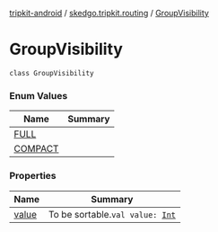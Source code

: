 [tripkit-android](../../index.md) / [skedgo.tripkit.routing](../index.md) / [GroupVisibility](./index.md)

# GroupVisibility

`class GroupVisibility`

### Enum Values

| Name | Summary |
|---|---|
| [FULL](-f-u-l-l.md) |  |
| [COMPACT](-c-o-m-p-a-c-t.md) |  |

### Properties

| Name | Summary |
|---|---|
| [value](value.md) | To be sortable.`val value: `[`Int`](https://kotlinlang.org/api/latest/jvm/stdlib/kotlin/-int/index.html) |
